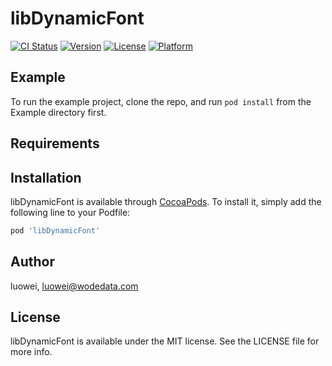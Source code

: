 # libDynamicFont

[![CI Status](https://img.shields.io/travis/luowei/libDynamicFont.svg?style=flat)](https://travis-ci.org/luowei/libDynamicFont)
[![Version](https://img.shields.io/cocoapods/v/libDynamicFont.svg?style=flat)](https://cocoapods.org/pods/libDynamicFont)
[![License](https://img.shields.io/cocoapods/l/libDynamicFont.svg?style=flat)](https://cocoapods.org/pods/libDynamicFont)
[![Platform](https://img.shields.io/cocoapods/p/libDynamicFont.svg?style=flat)](https://cocoapods.org/pods/libDynamicFont)

## Example

To run the example project, clone the repo, and run `pod install` from the Example directory first.

## Requirements

## Installation

libDynamicFont is available through [CocoaPods](https://cocoapods.org). To install
it, simply add the following line to your Podfile:

```ruby
pod 'libDynamicFont'
```

## Author

luowei, luowei@wodedata.com

## License

libDynamicFont is available under the MIT license. See the LICENSE file for more info.
